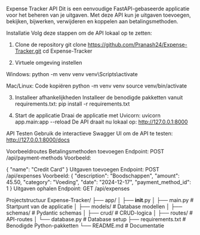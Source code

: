 Expense Tracker API
Dit is een eenvoudige FastAPI-gebaseerde applicatie voor het beheren van je uitgaven. Met deze API kun je uitgaven toevoegen, bekijken, bijwerken, verwijderen en koppelen aan betalingsmethoden.

Installatie
Volg deze stappen om de API lokaal op te zetten:

1. Clone de repository
git clone https://github.com/Pranash24/Expense-Tracker.git
cd Expense-Tracker

3. Virtuele omgeving instellen

Windows:
python -m venv venv
venv\Scripts\activate

Mac/Linux:
Code kopiëren
python -m venv venv
source venv/bin/activate

3. Installeer afhankelijkheden
Installeer de benodigde pakketten vanuit requirements.txt:
pip install -r requirements.txt

5. Start de applicatie
Draai de applicatie met Uvicorn:
uvicorn app.main:app --reload
De API draait nu lokaal op:
http://127.0.0.1:8000

API Testen
Gebruik de interactieve Swagger UI om de API te testen:
http://127.0.0.1:8000/docs

Voorbeeldroutes
Betalingsmethoden toevoegen
Endpoint: POST /api/payment-methods
Voorbeeld:

{ "name": "Credit Card" }
Uitgaven toevoegen
Endpoint: POST /api/expenses
Voorbeeld:
{
  "description": "Boodschappen",
  "amount": 45.50,
  "category": "Voeding",
  "date": "2024-12-17",
  "payment_method_id": 1
}
Uitgaven ophalen
Endpoint: GET /api/expenses

Projectstructuur
Expense-Tracker/
├── app/
│   ├── __init__.py
│   ├── main.py            # Startpunt van de applicatie
│   ├── models/            # Database modellen
│   ├── schemas/           # Pydantic schemas
│   ├── crud/              # CRUD-logica
│   ├── routes/            # API-routes
│   └── database.py        # Database setup
├── requirements.txt       # Benodigde Python-pakketten
└── README.md              # Documentatie
